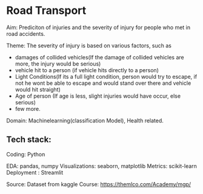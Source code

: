 # Road Transport

Aim: Prediciton of injuries and the severity of injury for people who met in road accidents.

Theme: 
The severity of injury is based on various factors, such as 
 
* damages of collided vehicles(If the damage of collided vehicles are more, the injury would be serious)
* vehicle hit to a person (if vehicle hits directly to a person)
* Light Conditions(If its a full light condition, person would try to escape, if not he wont be able to escape and would stand over there and vehicle would hit straight)
* Age of person (If age is less, slight injuries would have occur, else serious)
* few more.

Domain: Machinelearning(classification Model), Health related.

Tech stack: 
----------
Coding: Python

EDA: pandas, numpy
Visualizations: seaborn, matplotlib
Metrics: scikit-learn
Deployment : Streamlit



Source: Dataset from kaggle
Course: https://themlco.com/Academy/mgp/
